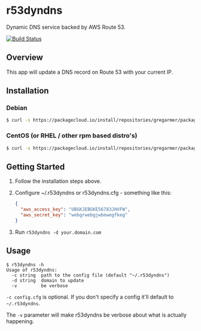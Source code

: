 # r53dyndns

Dynamic DNS service backed by AWS Route 53.

[![Build Status](https://travis-ci.org/gregarmer/r53dyndns.svg?branch=master)](https://travis-ci.org/gregarmer/r53dyndns)

## Overview

This app will update a DNS record on Route 53 with your current IP.

## Installation

### Debian

```bash
$ curl -s https://packagecloud.io/install/repositories/gregarmer/packages/script.deb.sh | sudo bash
```

### CentOS (or RHEL / other rpm based distro's)

```bash
$ curl -s https://packagecloud.io/install/repositories/gregarmer/packages/script.rpm.sh | sudo bash
```

## Getting Started

1. Follow the installation steps above.
2. Configure ~/.r53dyndns or r53dyndns.cfg - something like this:

    ```json
    {
      "aws_access_key": "UBGKJEBGKE56783JHVFW",
      "aws_secret_key": "webgrwebgjwbewegfkeg"
    }
    ```

3. Run `r53dyndns -d your.domain.com`

## Usage

```
$ r53dyndns -h
Usage of r53dyndns:
  -c string  path to the config file (default "~/.r53dyndns")
  -d string  domain to update
  -v         be verbose
```

`-c config.cfg` is optional. If you don't specify a config it'll default to
`~/.r53dyndns`.

The `-v` parameter will make r53dyndns be verbose about what is actually
happening.
